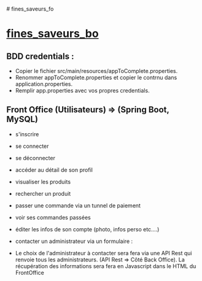 ﻿﻿# fines_saveurs_fo
  # [fines_saveurs_bo](https://github.com/Truong-Terence/fines_saveurs_bo)

## BDD credentials :
- Copier le fichier src/main/resources/appToComplete.properties.
- Renommer appToComplete.properties et copier le contrnu dans application.properties.
- Remplir app.properties avec vos propres credentials.

## Front Office (Utilisateurs)  => (Spring Boot, MySQL)
- s'inscrire
- se connecter
- se déconnecter
- accéder au détail de son profil
- visualiser les produits
- rechercher un produit
- passer une commande via un tunnel de paiement
- voir ses commandes passées
- éditer les infos de son compte (photo, infos perso etc….)

- contacter un administrateur via un formulaire :
- Le choix de l'administrateur à contacter sera fera via une API Rest qui renvoie tous les administrateurs. (API Rest => Côté Back Office). La récupération des informations sera fera en Javascript dans le HTML du    FrontOffice
